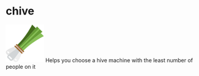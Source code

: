 # chive
<img src="img.svg" width="100px"/>
Helps you choose a hive machine with the least number of people on it

